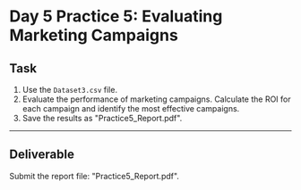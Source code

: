 # Day 5 Practice 5: Evaluating Marketing Campaigns

## Task
1. Use the `Dataset3.csv` file.
2. Evaluate the performance of marketing campaigns. Calculate the ROI for each campaign and identify the most effective campaigns.
3. Save the results as "Practice5_Report.pdf".

---

## Deliverable
Submit the report file: "Practice5_Report.pdf".